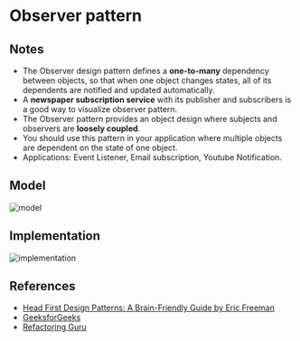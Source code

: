 # Observer pattern
## Notes 
* The Observer design pattern defines a **one-to-many** dependency between objects, so that when one object changes states, all of its dependents are notified and updated automatically.
* A **newspaper subscription service** with its publisher and subscribers is a good way to visualize observer pattern.
* The Observer pattern provides an object design where subjects and observers are **loosely coupled**.
* You should use this pattern in your application where multiple objects are dependent on the state of one object.
* Applications: Event Listener, Email subscription, Youtube Notification.
## Model
![model](https://lh3.googleusercontent.com/proxy/ZO2ReEyADNINow9QVxqX523awFKFFtpVUu0J_3IRNM4zMC35lTr2AgXyE24aBBYyOhRzszamLoE84mEspgIXn-UBk67hzkyUm3CAaHZXKr2xROkuOvZ_GS3vw_y6A0xz0gfvNXG1rg)    

## Implementation
![implementation](https://media.geeksforgeeks.org/wp-content/uploads/ObserverPatternSet-2.png)

## References
* [Head First Design Patterns: A Brain-Friendly Guide by Eric Freeman](https://www.amazon.com/Head-First-Design-Patterns-Brain-Friendly/dp/0596007124)
* [GeeksforGeeks](https://www.geeksforgeeks.org/observer-pattern-set-2-implementation/?ref=rp)
* [Refactoring Guru](https://refactoring.guru/design-patterns/observer)